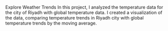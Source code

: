 Explore Weather Trends
In this project, I analyzed the temperature data for the city of Riyadh with global temperature data.
I created a visualization of the data, comparing temperature trends in Riyadh city with global temperature trends by the moving average. 

